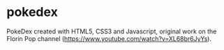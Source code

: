 # pokedex
PokeDex created with HTML5, CSS3 and Javascript, original work on the Florin Pop channel (https://www.youtube.com/watch?v=XL68br6JyYs).
